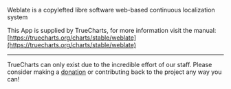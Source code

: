 Weblate is a copylefted libre software web-based continuous localization system

This App is supplied by TrueCharts, for more information visit the manual: [https://truecharts.org/charts/stable/weblate](https://truecharts.org/charts/stable/weblate)

---

TrueCharts can only exist due to the incredible effort of our staff.
Please consider making a [donation](https://truecharts.org/about/sponsor) or contributing back to the project any way you can!
